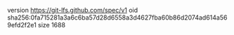 version https://git-lfs.github.com/spec/v1
oid sha256:0fa715281a3a6c6ba57d28d6558a3d4627fba60b86d2074ad614a569efd2f2e1
size 1688
